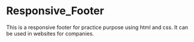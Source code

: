 # Responsive_Footer
 This is a responsive footer for practice purpose using html and css. It can be used in websites for companies.
